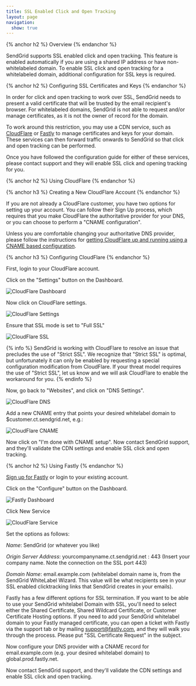 ```yaml
---
title: SSL Enabled Click and Open Tracking 
layout: page
navigation:
  show: true
---
```


{% anchor h2 %}
Overview
{% endanchor %}

SendGrid supports SSL enabled click and open tracking. This feature is enabled automatically if you are using a shared IP address or have non-whitelabeled domain. To enable SSL click and open tracking for a whitelabeled domain, additional configuration for SSL keys is required.

{% anchor h2 %}
Configuring SSL Certificates and Keys
{% endanchor %}

In order for click and open tracking to work over SSL, SendGrid needs to present a valid certificate that will be trusted by the email recipient's browser. For whitelabeled domains, SendGrid is not able to request and/or manage certificates, as it is not the owner of record for the domain.

To work around this restriction, you may use a CDN service, such as [CloudFlare](http://cloudflare.com) or [Fastly](http://fastly.com) to manage certificates and keys for your domain. These services can then forward traffic onwards to SendGrid so that click and open tracking can be performed.

Once you have followed the configuration guide for either of these
services, please contact support and they will enable SSL click and
opening tracking for you.

{% anchor h2 %}
Using CloudFlare
{% endanchor %}

{% anchor h3 %}
Creating a New CloudFlare Account
{% endanchor %}

If you are not already a CloudFlare customer, you have two options for setting up your account. You can follow their Sign Up process, which requires that you make CloudFlare the authoritative provider for your DNS, or you can choose to perform a "CNAME configuration".

Unless you are comfortable changing your authoritative DNS provider, please follow the instructions for [getting CloudFlare up and running using a CNAME based configuration](https://support.cloudflare.com/hc/en-us/articles/200168706-How-do-I-do-CNAME-setup-).

{% anchor h3 %}
Configuring CloudFlare
{% endanchor %}

First, login to your CloudFlare account. 

Click on the "Settings" button on the Dashboard. 

![CloudFlare Dashboard]({{root_url}}/images/cloudflare1.png)

Now click on CloudFlare settings.

![CloudFlare Settings]({{root_url}}/images/cloudflare2.png)

Ensure that SSL mode is set to "Full SSL"

![CloudFlare SSL]({{root_url}}/images/cloudflare3.png)

{% info %}
SendGrid is working with CloudFlare to resolve an issue that precludes the use of "Strict SSL". We recognize that "Strict SSL" is optimal, but unfortunately it can only be enabled by requesting a special configuration modification from CloudFlare. If your threat model requires the use of "Strict SSL", let us know and we will ask CloudFlare to enable the workaround for you.
{% endinfo %}

Now, go back to "Websites", and click on "DNS Settings".

![CloudFlare DNS]({{root_url}}/images/cloudflare4.png)

Add a new CNAME entry that points your desired whitelabel domain to $customer.ct.sendgrid.net, e.g.:

![CloudFlare CNAME]({{root_url}}/images/cloudflare5.png)

Now click on "I'm done with CNAME setup". Now contact SendGrid support,
and they'll validate the CDN settings and enable SSL click and open
tracking.

{% anchor h2 %}
Using Fastly
{% endanchor %}

[Sign up for Fastly](https://www.fastly.com/signup/) or login to your
existing account.

Click on the "Configure" button on the Dashboard. 
 
![Fastly Dashboard]({{root_url}}/images/fastly1.png)

Click New Service
 
![CloudFlare Service]({{root_url}}/images/fastly2.png)

Set the options as follows:

*Name*: SendGrid (or whatever you like)

*Origin Server Address*: yourcompanyname.ct.sendgrid.net : 443 (Insert your company name. Note the connection on the SSL port 443)

*Domain Name*: email.example.com (whitelabel domain name is, from the SendGrid WhiteLabel Wizard. This value will be what recipients see in your SSL enabled clicktracking links that SendGrid creates in your emails).

Fastly has a few different options for SSL termination. If you want to be able to use your SendGrid whitelabel Domain with SSL, you'll need to select either the Shared Certificate, Shared Wildcard Certificate, or Customer Certificate Hosting options. If you need to add your SendGrid whitelabel domain to your Fastly managed certificate, you can open a ticket with Fastly via the support tab or by mailing support@fastly.com, and they will walk you through the process. Please put "SSL Certificate Request" in the subject.

Now configure your DNS provider with a CNAME record for email.example.com (e.g. your desired whitelabel domain) to global.prod.fastly.net.

Now contact SendGrid support, and they'll validate the CDN settings and enable SSL click and open
tracking.

